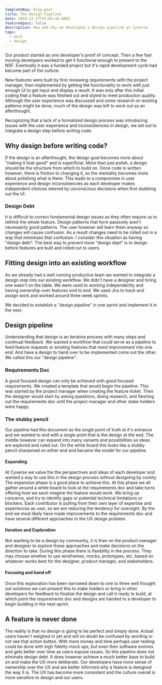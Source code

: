 ```yaml
---
templateKey: blog-post
title: The Design Pipeline
date: 2018-12-17T15:04:10.000Z
featuredpost: false
description: How and why we developed a design pipeline at Cyverse
tags:
  - work
  - design
---
```

Our product started as one developer's proof of concept. Then a few fast moving developers worked to get it functional enough to present to the NSF. Eventually it was a funded project but it's rapid development cycle had become part of the culture.

New features were built by first reviewing requirements with the project manager, then implemented by getting the functionality to work with just enough UI to get input and display a result. It was only after this initial coding that a feature was  fleshed out and styled to meet production quality. Although the user experience was discussed and some research on existing patterns might be done, much of the design was left to work out as an afterthought.

Recognizing that a lack of a formalized design process was introducing issues with the user experience and inconsistencies in design, we set out to integrate a design step before writing code.

## Why design before writing code?

If the design is an afterthought, the design goal becomes more about "making it look good" and is superficial. More than just polish, a design should be the structure from which to build on. Once code is written however, there is friction to changing it, so the mentality becomes more about polishing what is there. This leads to a compromise in user experience and design inconsistencies as each developer makes independent choices steered by unconscious decisions when first stubbing out the UI.

### Design Debt

It is difficult to correct fundamental design issues as they often require us to rethink the whole feature. Design patterns that form passively aren't necessarily good patterns. The user however will learn them anyway so changes will cause confusion. As a result changes need to be rolled out in a way that minimizes that confusion. I consider this situation as having "design debt". The best way to prevent more "design dept" is to design before features are built and rolled out to users.


## Fitting design into an existing workflow

As we already had a well running productive team we wanted to integrate a design step into our existing workflow. We didn't have a designer and hiring one wasn't on the table. We were used to working independently and having ownership over features end to end. We used Jira to track and assign work and worked around three week sprints.

We decided to establish a "design pipeline" in one sprint and implement it in the next.

## Design pipeline

Understanding that design is an iterative process with many steps and continual feedback. We wanted a workflow that could serve as a pipeline to feed feature requests or existing features that need improvement into one end. And have a design to hand over to be implemented come out the other. We called this our "design pipeline".

### Requirements Doc

A good focused design can only be achieved with good focused requirements.
We created a template that would begin the pipeline. This was started by the project manager when creating the feature ticket. Then the designer would start by asking questions, doing research, and fleshing out the requirements doc until the project manager and other stake holders were happy.

### The stubby pencil

Our pipeline had this document as the single point of truth at it's entrance and we wanted to end with a single point that is the design at the end. The middle however can expand into many variants and possibilities as ideas are explored and ruled out. On the white board this looks like a stubby pencil sharpened on either end and became the model for our pipeline.

#### Expanding

At Cyverse we value the the perspectives and ideas of each developer and wanted a way to use this in the design process without designing by comity. The expansion phase is a good place to achieve this. At this phase we all gather around a white board to look at the requirements doc and take turns offering how we each imagine the feature would work. We bring up concerns, and try to identify gaps or potential technical limitations or blockers. Each contributor is pulling from their own layer of expertise and experiences as user, so we are reducing the tendency for oversight. By the end we most likely have made improvements to the requirements doc and have several different approaches to the UX design problem.

#### Iteration and Exploration

Not wanting to be a design by community, it is then on the product manager and designer to explore these approaches and make decisions on the direction to take. During this phase there is flexibility in the process. They may choose whether to use wireframes, mocks, prototypes, etc. based on whatever works best for the designer, product manager, and stakeholders.

#### Focusing and hand off

Once this exploration has been narrowed down to one to three well thought out solutions we can present this to stake holders or bring in other developers for feedback to finalize the design and call it ready to build, at which point the requirements doc and designs are handed to a developer to begin building in the next sprint.

## A feature is never done

The reality is that no design is going to be perfect and simply done. Actual users haven't weighed in yet and will no doubt be confused by wording or not see that action button. With more money and time perhaps user testing could be done with high fidelity mock ups, but even then software evolves and gets better over time as users expose issues. So this pipeline does not eliminate design debt. It does however achieve a much better base to build on and make the UX more deliberate. Our developers have more sense of ownership over the UX and  are better informed why a feature is designed the way it is. The UX has become more consistent and the culture overall is more sensitive to design and our users.

